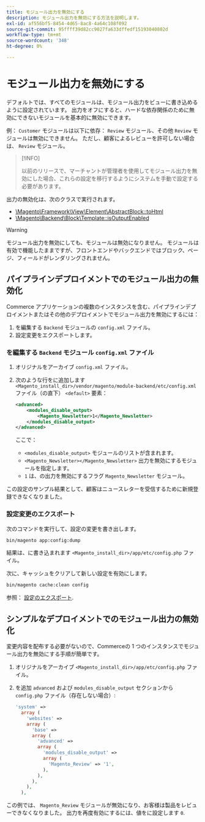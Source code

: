 ```yaml
---
title: モジュール出力を無効にする
description: モジュール出力を無効にする方法を説明します。
exl-id: af556bf5-8454-4d65-8ac8-4a64c108f092
source-git-commit: 95ffff39d82cc9027fa633dffedf15193040802d
workflow-type: tm+mt
source-wordcount: '348'
ht-degree: 0%

---
```


# モジュール出力を無効にする

デフォルトでは、すべてのモジュールは、モジュール出力をビューに書き込めるように設定されています。 出力をオフにすると、ハードな依存関係のために無効にできないモジュールを基本的に無効にできます。

例： `Customer` モジュールは以下に依存： `Review` モジュール、その他 `Review` モジュールは無効にできません。 ただし、顧客によるレビューを許可しない場合は、 `Review` モジュール。

>[!INFO]
>
>以前のリリースで、マーチャントが管理者を使用してモジュール出力を無効にした場合、これらの設定を移行するようにシステムを手動で設定する必要があります。

出力の無効化は、次のクラスで実行されます。

- [\Magento\Framework\View\Element\AbstractBlock::toHtml](https://github.com/magento/magento2/blob/36097739bbb0b8939ad9a2a0dadee64318153dca/lib/internal/Magento/Framework/View/Element/AbstractBlock.php#L651)
- [\Magento\Backend\Block\Template::isOutputEnabled](https://github.com/magento/magento2/blob/0c786907ffe03d0e2990612eec16ee58b00379c5/app/code/Magento/Backend/Block/Template.php#L96)

>[!WARNING]
>
>モジュール出力を無効にしても、モジュールは無効になりません。 モジュールは有効で機能したままですが、フロントエンドやバックエンドではブロック、ページ、フィールドがレンダリングされません。

## パイプラインデプロイメントでのモジュール出力の無効化

Commerce アプリケーションの複数のインスタンスを含む、パイプラインデプロイメントまたはその他のデプロイメントでモジュール出力を無効にするには：

1. を編集する `Backend` モジュールの `config.xml` ファイル。
1. 設定変更をエクスポートします。

### を編集する `Backend` モジュール `config.xml` ファイル

1. オリジナルをアーカイブ `config.xml` ファイル。
1. 次のような行をに追加します `<Magento_install_dir>/vendor/magento/module-backend/etc/config.xml` ファイル（の直下） `<default>` 要素：

   ```xml
   <advanced>
       <modules_disable_output>
           <Magento_Newsletter>1</Magento_Newsletter>
       </modules_disable_output>
   </advanced>
   ```

   ここで：

   - `<modules_disable_output>` モジュールのリストが含まれます。
   - `<Magento_Newsletter></Magento_Newsletter>` 出力を無効にするモジュールを指定します。
   - `1` は、の出力を無効にするフラグ `Magento_Newsletter` モジュール。

この設定のサンプル結果として、顧客はニュースレターを受信するために新規登録できなくなりました。

### 設定変更のエクスポート

次のコマンドを実行して、設定の変更を書き出します。

```bash
bin/magento app:config:dump
```

結果は、に書き込まれます `<Magento_install_dir>/app/etc/config.php` ファイル。

次に、キャッシュをクリアして新しい設定を有効にします。

```bash
bin/magento cache:clean config
```

参照： [設定のエクスポート](../cli/export-configuration.md).

## シンプルなデプロイメントでのモジュール出力の無効化

変更内容を配布する必要がないので、Commerceの 1 つのインスタンスでモジュール出力を無効にする手順が簡単です。

1. オリジナルをアーカイブ `<Magento_install_dir>/app/etc/config.php` ファイル。
1. を追加 `advanced` および `modules_disable_output` セクションから `config.php` ファイル（存在しない場合）:

   ```php
   'system' =>
     array (
       'websites' =>
       array (
         'base' =>
         array (
           'advanced' =>
           array (
             'modules_disable_output' =>
             array (
               'Magento_Review' => '1',
             ),
           ),
         ),
       ),
     ),
   ```

この例では、 `Magento_Review` モジュールが無効になり、お客様は製品をレビューできなくなりました。
出力を再度有効にするには、値をに設定します `0`.
